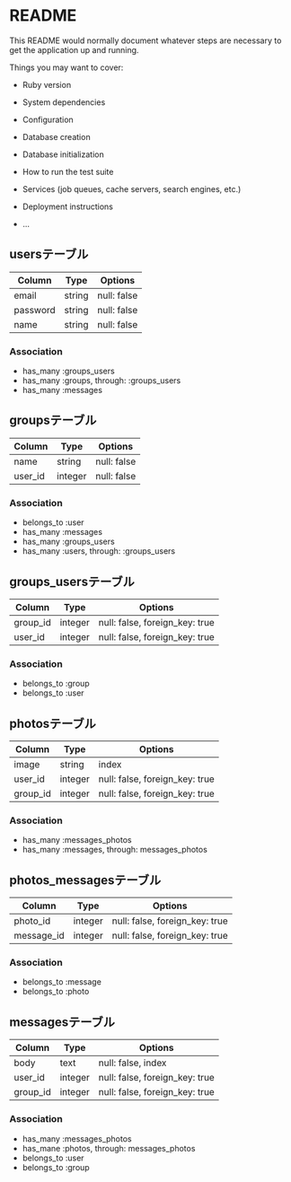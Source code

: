 # README

This README would normally document whatever steps are necessary to get the
application up and running.

Things you may want to cover:

* Ruby version

* System dependencies

* Configuration

* Database creation

* Database initialization

* How to run the test suite

* Services (job queues, cache servers, search engines, etc.)

* Deployment instructions

* ...

## usersテーブル

|Column|Type|Options|
|------|----|-------|
|email|string|null: false|
|password|string|null: false|
|name|string|null: false|

### Association
- has_many :groups_users
- has_many :groups, through: :groups_users
- has_many :messages

## groupsテーブル

|Column|Type|Options|
|------|----|-------|
|name|string|null: false|
|user_id|integer|null: false|

### Association
- belongs_to :user
- has_many :messages
- has_many :groups_users
- has_many :users, through: :groups_users

## groups_usersテーブル

|Column|Type|Options|
|------|----|-------|
|group_id|integer|null: false, foreign_key: true|
|user_id|integer|null: false, foreign_key: true|

### Association
- belongs_to :group
- belongs_to :user

## photosテーブル

|Column|Type|Options|
|------|----|-------|
|image|string|index|
|user_id|integer|null: false, foreign_key: true|
|group_id|integer|null: false, foreign_key: true|

### Association
- has_many :messages_photos
- has_many :messages, through: messages_photos

## photos_messagesテーブル

|Column|Type|Options|
|------|----|-------|
|photo_id|integer|null: false, foreign_key: true|
|message_id|integer|null: false, foreign_key: true|

### Association
- belongs_to :message
- belongs_to :photo

## messagesテーブル

|Column|Type|Options|
|------|----|-------|
|body|text|null: false, index|
|user_id|integer|null: false, foreign_key: true|
|group_id|integer|null: false, foreign_key: true|

### Association
- has_many :messages_photos
- has_mane :photos, through: messages_photos
- belongs_to :user
- belongs_to :group 

